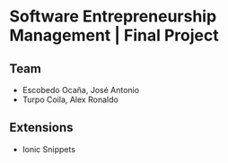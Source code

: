 # Software Entrepreneurship Management | Final Project

## Team
- Escobedo Ocaña, José Antonio
- Turpo Coila, Alex Ronaldo

## Extensions

- Ionic Snippets
